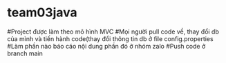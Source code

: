 # team03java
#Project được làm theo mô hình MVC
#Mọi người pull code về, thay đổi db của mình và tiến hành code(thay đổi thông tin db ở file config.properties
#Làm phần nào báo cáo nội dung phần đó ở nhóm zalo
#Push code ở branch main


